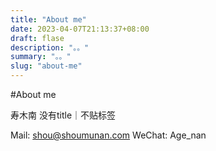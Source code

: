```yaml
---
title: "About me"
date: 2023-04-07T21:13:37+08:00
draft: flase
description: "。。"
summary: "。。"
slug: "about-me"
---
```


#About me

寿木南
没有title｜不贴标签


Mail: shou@shoumunan.com
WeChat: Age_nan